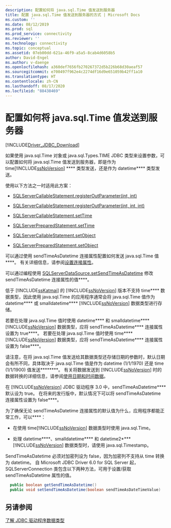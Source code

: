 ```yaml
---
description: 配置如何将 java.sql.Time 值发送到服务器
title: 配置 java.sql.Time 值发送到服务器的方式 | Microsoft Docs
ms.custom: ''
ms.date: 08/12/2019
ms.prod: sql
ms.prod_service: connectivity
ms.reviewer: ''
ms.technology: connectivity
ms.topic: conceptual
ms.assetid: 07eb00dd-621a-46f9-a5a5-8cab4d6058b5
author: David-Engel
ms.author: v-daenge
ms.openlocfilehash: a360def7656fb270267372d5b226b68d30aeaf57
ms.sourcegitcommit: e700497f962e4c2274df16d9e651059b42ff1a10
ms.translationtype: HT
ms.contentlocale: zh-CN
ms.lasthandoff: 08/17/2020
ms.locfileid: "88438469"
---
```

# <a name="configuring-how-javasqltime-values-are-sent-to-the-server"></a>配置如何将 java.sql.Time 值发送到服务器
[!INCLUDE[Driver_JDBC_Download](../../includes/driver_jdbc_download.md)]

  如果使用 java.sql.Time 对象或 java.sql.Types.TIME JDBC 类型来设置参数，可以配置如何将 java.sql.Time 值发送到服务器，即是作为  time[!INCLUDE[ssNoVersion](../../includes/ssnoversion-md.md)] **** 类型发送，还是作为 datetime**** 类型发送。  
  
 使用以下方法之一时适用此方案：  
  
-   [SQLServerCallableStatement.registerOutParameter(int, int)](../../connect/jdbc/reference/registeroutparameter-method-int-int.md)  
  
-   [SQLServerCallableStatement.registerOutParameter(int, int, int)](../../connect/jdbc/reference/registeroutparameter-method-int-int-int.md)  
  
-   [SQLServerCallableStatement.setTime](../../connect/jdbc/reference/settime-method-sqlservercallablestatement.md)  
  
-   [SQLServerPreparedStatement.setTime](../../connect/jdbc/reference/settime-method-sqlserverpreparedstatement.md)  
  
-   [SQLServerCallableStatement.setObject](../../connect/jdbc/reference/setobject-method-sqlservercallablestatement.md)  
  
-   [SQLServerPreparedStatement.setObject](../../connect/jdbc/reference/setobject-method-sqlserverpreparedstatement.md)  
  
 可以通过使用 sendTimeAsDatetime 连接属性配置如何发送 java.sql.Time 值****。 有关详细信息，请参阅[设置连接属性](../../connect/jdbc/setting-the-connection-properties.md)。  
  
 可以通过编程使用 [SQLServerDataSource.setSendTimeAsDatetime](../../connect/jdbc/reference/setsendtimeasdatetime-method-sqlserverdatasource.md) 修改 sendTimeAsDatetime 连接属性的值****。  
  
 低于 [!INCLUDE[ssKatmai](../../includes/sskatmai_md.md)] 的 [!INCLUDE[ssNoVersion](../../includes/ssnoversion-md.md)] 版本不支持 time**** 数据类型，因此使用 java.sql.Time 的应用程序通常会将 java.sql.Time 值作为 datetime**** 或 smalldatetime**** [!INCLUDE[ssNoVersion](../../includes/ssnoversion-md.md)] 数据类型进行存储。  
  
 若要在处理 java.sql.Time 值时使用 datetime**** 和 smalldatetime****[!INCLUDE[ssNoVersion](../../includes/ssnoversion-md.md)] 数据类型，应将 sendTimeAsDatetime**** 连接属性设置为 true****。 若要在处理 java.sql.Time 值时使用 time**** [!INCLUDE[ssNoVersion](../../includes/ssnoversion-md.md)] 数据类型，应将 sendTimeAsDatetime**** 连接属性设置为 false****。  
  
 请注意，在将 java.sql.Time 值发送给其数据类型还存储日期的参数时，默认日期会有所不同，具体取决于 java.sql.Time 值是作为 datetime (1/1/1970) 还是 time (1/1/1900) 值发送********。 有关将数据发送到 [!INCLUDE[ssNoVersion](../../includes/ssnoversion-md.md)] 时的数据转换的详细信息，请参阅[使用日期和时间数据](https://go.microsoft.com/fwlink/?LinkID=145211)。  
  
 在 [!INCLUDE[ssNoVersion](../../includes/ssnoversion-md.md)] JDBC 驱动程序 3.0 中，sendTimeAsDatetime**** 默认设为 true。 在将来的发行版中，默认情况下可以将 sendTimeAsDatetime 连接属性设置为 false****。  
  
 为了确保无论 sendTimeAsDatetime 连接属性的默认值为什么，应用程序都能正常工作，可以****：  
  
-   在使用 time[!INCLUDE[ssNoVersion](../../includes/ssnoversion-md.md)] 数据类型时使用 java.sql.Time。  
  
-   处理 datetime****、smalldatetime**** 和 datetime2****[!INCLUDE[ssNoVersion](../../includes/ssnoversion-md.md)] 数据类型时，请使用 java.sql.Timestamp。  
  
SendTimeAsDatetime 必须对加密列设为 false，因为加密列不支持从 time 转换为 datetime。 自 Microsoft JDBC Driver 6.0 for SQL Server 起，SQLServerConnection 类包含以下两种方法，可用于设置/获取 sendTimeAsDatetime 属性的值。

```java
  public boolean getSendTimeAsDatetime()
  public void setSendTimeAsDatetime(boolean sendTimeAsDateTimeValue)
```
  
## <a name="see-also"></a>另请参阅
 [了解 JDBC 驱动程序数据类型](../../connect/jdbc/understanding-the-jdbc-driver-data-types.md)  
  
  
